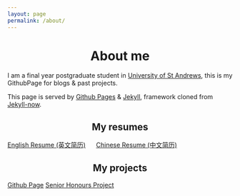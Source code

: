 ```yaml
---
layout: page
permalink: /about/
---
```


# <center>About me</center>

I am a final year postgraduate student in [University of St Andrews](http://www.st-andrews.ac.uk/), this is my GithubPage for blogs & past projects.  

This page is served by [Github Pages](https://pages.github.com/) & [Jekyll](https://jekyllrb.com/), framework cloned from [Jekyll-now](https://github.com/barryclark/jekyll-now).

## <center>My resumes</center>

[English Resume (英文简历)](../docs/En_Resume_CompSci.pdf)
&nbsp;&nbsp;&nbsp;&nbsp;&nbsp;[Chinese Resume (中文简历)](../docs/Cn_Resume.pdf)  

## <center>My projects</center>

[Github Page](https://github.com/El15ande/El15ande.github.io)
[Senior Honours Project](https://github.com/El15ande/CS4099_SHProject/)